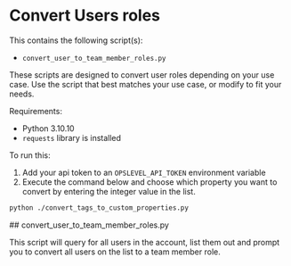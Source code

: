 # Convert Users roles

This contains the following script(s):

- `convert_user_to_team_member_roles.py`

These scripts are designed to convert user roles depending on your use case. Use the script that best matches your use case, or modify to fit your needs.

Requirements:

- Python 3.10.10
- `requests` library is installed

To run this:

1. Add your api token to an `OPSLEVEL_API_TOKEN` environment variable
2. Execute the command below and choose which property you want to convert by entering the integer value in the list.

```bash
python ./convert_tags_to_custom_properties.py
```

## convert_user_to_team_member_roles.py

This script will query for all users in the account, list them out and prompt you to convert all users on the list to a team member role.